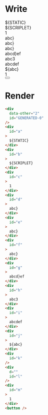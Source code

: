 # Write
  <!--M#s0-0--><div id="1" data-other=2></div><div id=a>${STATIC}</div><div id=b>${SCRIPLET}</div><div id=c>1</div><div id=d>abc}</div><div id=e>abc}</div><div id=f>abc}</div><div id=g>abcd}ef</div><div id=h>abc3</div><div id=i>abcdef</div><div id=j>${abc}</div><div id=k></div><div id=l d></div><div id=m>1</div><button></button><!--M/--><script>$MC=(window.$MC||[]).concat({"w":[["s0-0",0,{"renderBody":null},{"f":1,"r":null}]],"t":["<fixture-dir>/template.marko"]})</script>

# Render
```html
<div
  data-other="2"
  id="GENERATED-0"
/>
<div
  id="a"
>
  ${STATIC}
</div>
<div
  id="b"
>
  ${SCRIPLET}
</div>
<div
  id="c"
>
  1
</div>
<div
  id="d"
>
  abc}
</div>
<div
  id="e"
>
  abc}
</div>
<div
  id="f"
>
  abc}
</div>
<div
  id="g"
>
  abcd}ef
</div>
<div
  id="h"
>
  abc3
</div>
<div
  id="i"
>
  abcdef
</div>
<div
  id="j"
>
  ${abc}
</div>
<div
  id="k"
/>
<div
  d=""
  id="l"
/>
<div
  id="m"
>
  1
</div>
<button />
```